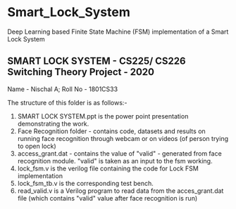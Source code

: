 # Smart_Lock_System
Deep Learning based Finite State Machine (FSM) implementation of a Smart Lock System

## SMART LOCK SYSTEM - CS225/ CS226 Switching Theory Project - 2020
Name - Nischal A; Roll No - 1801CS33

The structure of this folder is as follows:-

1. SMART LOCK SYSTEM.ppt is the power point presentation demonstrating the work.
2. Face Recognition folder - contains code, datasets and results on running face recognition through webcam or on videos (of person         trying to open lock)
3. access_grant.dat - contains the value of "valid" - generated from face recognition module. "valid" is taken as an input to the fsm      working.
4. lock_fsm.v is the verilog file containing the code for Lock FSM implementation
5. lock_fsm_tb.v is the corresponding test bench.
6. read_valid.v is a Verilog program to read data from the acces_grant.dat file (which contains "valid" value after face recognition       is run)
